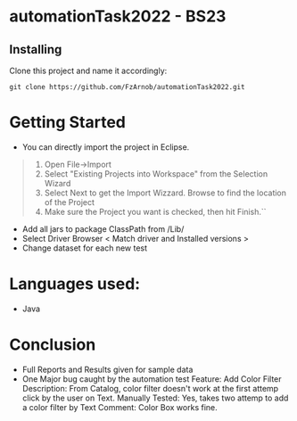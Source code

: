 # automationTask2022 - BS23
## Installing

Clone this project and name it accordingly:

``git clone https://github.com/FzArnob/automationTask2022.git``

# Getting Started
- You can directly import the project in Eclipse.

> 1. Open File->Import
> 2. Select "Existing Projects into Workspace" from the Selection Wizard
> 3. Select Next to get the Import Wizzard. Browse to find the location of the Project
> 4. Make sure the Project you want is checked, then hit Finish.``

- Add all jars to package ClassPath from /Lib/
- Select Driver Browser < Match driver and Installed versions >
- Change dataset for each new test

# Languages used:
- Java

# Conclusion
- Full Reports and Results given for sample data
- One Major bug caught by the automation test
  Feature: Add Color Filter
  Description: From Catalog, color filter doesn't work at the first attemp click by the user on Text.
  Manually Tested: Yes, takes two attemp to add a color filter by Text
  Comment: Color Box works fine.
